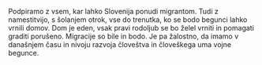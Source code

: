 Podpiramo z vsem, kar lahko Slovenija ponudi migrantom. Tudi z namestitvijo, s šolanjem otrok, vse do trenutka, ko se bodo begunci lahko vrnili domov. Dom je eden, vsak pravi rodoljub se bo želel vrniti in pomagati graditi porušeno.
Migracije so bile in bodo. Je pa žalostno, da imamo v današnjem času in nivoju razvoja človeštva in človeškega uma vojne begunce.
